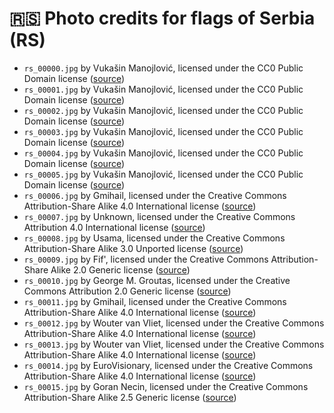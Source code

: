 # 🇷🇸 Photo credits for flags of Serbia (RS)

  - `rs_00000.jpg` by Vukašin Manojlović, licensed under the CC0 Public Domain license ([source](https://iamvukasin.github.com/flagwaver))
  - `rs_00001.jpg` by Vukašin Manojlović, licensed under the CC0 Public Domain license ([source](https://iamvukasin.github.com/flagwaver))
  - `rs_00002.jpg` by Vukašin Manojlović, licensed under the CC0 Public Domain license ([source](https://iamvukasin.github.com/flagwaver))
  - `rs_00003.jpg` by Vukašin Manojlović, licensed under the CC0 Public Domain license ([source](https://iamvukasin.github.com/flagwaver))
  - `rs_00004.jpg` by Vukašin Manojlović, licensed under the CC0 Public Domain license ([source](https://iamvukasin.github.com/flagwaver))
  - `rs_00005.jpg` by Vukašin Manojlović, licensed under the CC0 Public Domain license ([source](https://iamvukasin.github.com/flagwaver))
  - `rs_00006.jpg` by Gmihail, licensed under the Creative Commons Attribution-Share Alike 4.0 International license ([source](https://commons.wikimedia.org/wiki/File:Flag_of_Serbia.jpg))
  - `rs_00007.jpg` by Unknown, licensed under the Creative Commons Attribution 4.0 International license ([source](http://en.kremlin.ru/events/president/news/5780))
  - `rs_00008.jpg` by Usama, licensed under the Creative Commons Attribution-Share Alike 3.0 Unported license ([source](https://commons.wikimedia.org/wiki/File:Serbprotest2011.jpg))
  - `rs_00009.jpg` by Fif', licensed under the Creative Commons Attribution-Share Alike 2.0 Generic license ([source](https://www.flickr.com/photos/philippelemoine/15055267425))
  - `rs_00010.jpg` by George M. Groutas, licensed under the Creative Commons Attribution 2.0 Generic license ([source](https://www.flickr.com/photos/jorge-11/3754684294))
  - `rs_00011.jpg` by Gmihail, licensed under the Creative Commons Attribution-Share Alike 4.0 International license ([source](https://commons.wikimedia.org/wiki/File:Dan_zalosti.jpg))
  - `rs_00012.jpg` by Wouter van Vliet, licensed under the Creative Commons Attribution-Share Alike 4.0 International license ([source](https://commons.wikimedia.org/wiki/File:Sanja_Ili%C4%87_%26_Balkanika_(2)_20180510_EuroVisionary.jpg))
  - `rs_00013.jpg` by Wouter van Vliet, licensed under the Creative Commons Attribution-Share Alike 4.0 International license ([source](https://commons.wikimedia.org/wiki/File:Sanja_Ili%C4%87_%26_Balkanika_(3)_20180510_EuroVisionary.jpg))
  - `rs_00014.jpg` by EuroVisionary, licensed under the Creative Commons Attribution-Share Alike 4.0 International license ([source](https://commons.wikimedia.org/wiki/File:Sanja_Vu%C4%8Di%C4%87_with_the_Serbian_flag.jpg))
  - `rs_00015.jpg` by Goran Necin, licensed under the Creative Commons Attribution-Share Alike 2.5 Generic license ([source](https://commons.wikimedia.org/wiki/File%3ANemanjina11.jpg))
